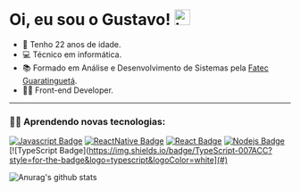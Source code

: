  # Oi, eu sou o Gustavo! <img src="https://user-images.githubusercontent.com/1303154/88677602-1635ba80-d120-11ea-84d8-d263ba5fc3c0.gif" width="28px" alt="hi">

* 📅 Tenho 22 anos de idade.
* 💻 Técnico em informática.
* 📚 Formado em Análise e Desenvolvimento de Sistemas pela [Fatec Guaratinguetá](http://www.fatecguaratingueta.edu.br/).
* 🏴‍☠️ Front-end Developer.
<hr/>

### 👨‍💻 Aprendendo novas tecnologias:

[![Javascript Badge](https://img.shields.io/badge/-Javascript-F0DB4F?style=for-the-badge&labelColor=273849&logo=javascript&logoColor=F0DB4F)](#) 
[![ReactNative Badge](https://img.shields.io/badge/-React%20Native-273849?style=for-the-badge&labelColor=61DBFB&logo=react&logoColor=FFFFFF)](#)
[![React Badge](https://img.shields.io/badge/-React-273849?style=for-the-badge&labelColor=61DBFB&logo=react&logoColor=273849)](#)
[![Nodejs Badge](https://img.shields.io/badge/-Nodejs-3C873A?style=for-the-badge&labelColor=273849&logo=node.js&logoColor=3C873A)](#)
[![TypeScript Badge](https://img.shields.io/badge/TypeScript-007ACC?style=for-the-badge&logo=typescript&logoColor=white](#)

![Anurag's github stats](https://github-readme-stats.vercel.app/api?username=scrowszinho&show_icons=true&theme=dracula)

